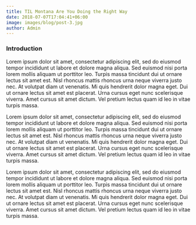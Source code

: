 ```yaml
---
title: TIL Montana Are You Doing the Right Way
date: 2018-07-07T17:04:41+06:00
image: images/blog/post-3.jpg
author: Admin
---
```


### Introduction

Lorem ipsum dolor sit amet, consectetur adipiscing elit, sed do eiusmod tempor incididunt ut labore et dolore magna aliqua. Sed euismod nisi porta lorem mollis aliquam ut porttitor leo. Turpis massa tincidunt dui ut ornare lectus sit amet est. Nisl rhoncus mattis rhoncus urna neque viverra justo nec. At volutpat diam ut venenatis. Mi quis hendrerit dolor magna eget. Dui ut ornare lectus sit amet est placerat. Urna cursus eget nunc scelerisque viverra. Amet cursus sit amet dictum. Vel pretium lectus quam id leo in vitae turpis massa.

Lorem ipsum dolor sit amet, consectetur adipiscing elit, sed do eiusmod tempor incididunt ut labore et dolore magna aliqua. Sed euismod nisi porta lorem mollis aliquam ut porttitor leo. Turpis massa tincidunt dui ut ornare lectus sit amet est. Nisl rhoncus mattis rhoncus urna neque viverra justo nec. At volutpat diam ut venenatis. Mi quis hendrerit dolor magna eget. Dui ut ornare lectus sit amet est placerat. Urna cursus eget nunc scelerisque viverra. Amet cursus sit amet dictum. Vel pretium lectus quam id leo in vitae turpis massa.

Lorem ipsum dolor sit amet, consectetur adipiscing elit, sed do eiusmod tempor incididunt ut labore et dolore magna aliqua. Sed euismod nisi porta lorem mollis aliquam ut porttitor leo. Turpis massa tincidunt dui ut ornare lectus sit amet est. Nisl rhoncus mattis rhoncus urna neque viverra justo nec. At volutpat diam ut venenatis. Mi quis hendrerit dolor magna eget. Dui ut ornare lectus sit amet est placerat. Urna cursus eget nunc scelerisque viverra. Amet cursus sit amet dictum. Vel pretium lectus quam id leo in vitae turpis massa.
